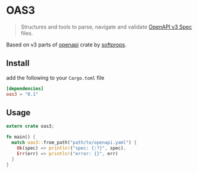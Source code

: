 # OAS3

> Structures and tools to parse, navigate and validate [OpenAPI v3 Spec][oas3-spec] files. 

Based on v3 parts of [openapi](https://crates.io/crates/openapi) crate by [softprops](https://crates.io/users/softprops).

## Install

add the following to your `Cargo.toml` file

```toml
[dependencies]
oas3 = "0.1"
```

## Usage

```rust
extern crate oas3;

fn main() {
  match oas3::from_path("path/to/openapi.yaml") {
    Ok(spec) => println!("spec: {:?}", spec),
    Err(err) => println!("error: {}", err)
  }
}
```

[oas3-spec]: https://github.com/OAI/OpenAPI-Specification/blob/master/versions/3.0.1.md
